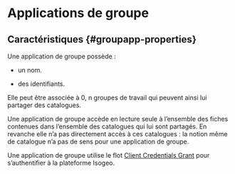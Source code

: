 # Applications de groupe

## Caractéristiques {#groupapp-properties}

Une application de groupe possède :

* un nom.

* des identifiants.

Elle peut être associée à 0, n groupes de travail qui peuvent ainsi lui partager des catalogues.

Une application de groupe accède en lecture seule à l’ensemble des fiches contenues dans l’ensemble des catalogues qui lui sont partagés. En revanche elle n’a pas directement accès à ces catalogues : la notion même de catalogue n’a pas de sens pour une application de groupe.

Une application de groupe utilise le flot [Client Credentials Grant](http://tools.ietf.org/html/rfc6749#section-4.4) pour s’authentifier à la plateforme Isogeo.



